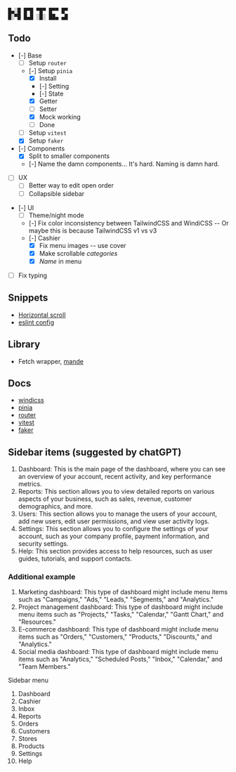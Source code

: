 ```
█▄░█ █▀█ ▀█▀ █▀▀ █▀
█░▀█ █▄█ ░█░ ██▄ ▄█
```

## Todo

- [-] Base
  - [ ] Setup `router`
  - [-] Setup `pinia`
    - [x] Install
    - [-] Setting
    - [-] State 
    - [x] Getter 
    - [ ] Setter 
    - [x] Mock working
    - [ ] Done
  - [ ] Setup `vitest`
  - [x] Setup `faker`
- [-] Components
  - [x] Split to smaller components
  - [-] Name the damn components... It's hard. Naming is damn hard.
- [ ] UX
  - [ ] Better way to edit open order
  - [ ] Collapsible sidebar
- [-] UI
  - [ ] Theme/night mode
  - [-] Fix color inconsistency between TailwindCSS and WindiCSS -- Or maybe this is because TailwindCSS v1 vs v3
  - [-] Cashier
    - [x] Fix menu images -- use cover
    - [x] Make scrollable *categories*
    - [x] *Name* in menu
- [ ] Fix typing

## Snippets

- [Horizontal scroll](https://codepen.io/kuntau/pen/XWmJezP?editors=1010)
- [eslint config](https://bestofvue.com/repo/winniesi-vite-eslint-vuejs-vite-templates)

## Library

- Fetch wrapper, [mande](https://github.com/posva/mande)

## Docs

- [windicss](https://windicss.org/utilities/general/colors.html)
- [pinia](https://pinia.vuejs.org/introduction.html)
- [router](https://router.vuejs.org/guide/)
- [vitest](https://vitest.dev/guide/)
- [faker](https://fakerjs.dev/guide/)

## Sidebar items (suggested by chatGPT)
1. Dashboard: This is the main page of the dashboard, where you can see an overview of your account, recent activity, and key performance metrics.
2. Reports: This section allows you to view detailed reports on various aspects of your business, such as sales, revenue, customer demographics, and more.
3. Users: This section allows you to manage the users of your account, add new users, edit user permissions, and view user activity logs.
4. Settings: This section allows you to configure the settings of your account, such as your company profile, payment information, and security settings.
5. Help: This section provides access to help resources, such as user guides, tutorials, and support contacts.

### Additional example
1. Marketing dashboard: This type of dashboard might include menu items such as "Campaigns," "Ads," "Leads," "Segments," and "Analytics."
2. Project management dashboard: This type of dashboard might include menu items such as "Projects," "Tasks," "Calendar," "Gantt Chart," and "Resources."
3. E-commerce dashboard: This type of dashboard might include menu items such as "Orders," "Customers," "Products," "Discounts," and "Analytics."
4. Social media dashboard: This type of dashboard might include menu items such as "Analytics," "Scheduled Posts," "Inbox," "Calendar," and "Team Members."

Sidebar menu
1. Dashboard
2. Cashier
3. Inbox
4. Reports
5. Orders
6. Customers
7. Stores
8. Products
9. Settings
10. Help

